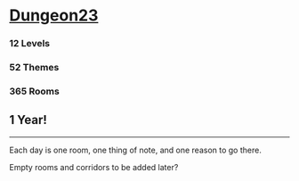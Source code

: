 # [Dungeon23](https://seanmccoy.substack.com/p/dungeon23)

### 12 Levels
### 52 Themes
### 365 Rooms

## 1 Year!

---

Each day is one room, one thing of note, and one reason to go there. 

Empty rooms and corridors to be added later?